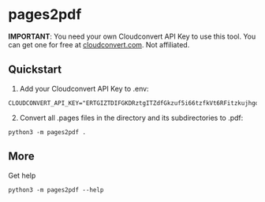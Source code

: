 # pages2pdf

**IMPORTANT**: You need your own Cloudconvert API Key to use this tool. You can get one for free at [cloudconvert.com](https://cloudconvert.com/).
Not affiliated.

## Quickstart
1. Add your Cloudconvert API Key to .env:
```shell 
CLOUDCONVERT_API_KEY="ERTGIZTDIFGKDRztgITZdfGkzuf5i66tzfkVt6RFitzkujhgo67rtzfghT6rfiutzk"
```


2. Convert all .pages files in the directory and its subdirectories to .pdf:

```shell
python3 -m pages2pdf .
```


## More
Get help
```shell
python3 -m pages2pdf --help
```
